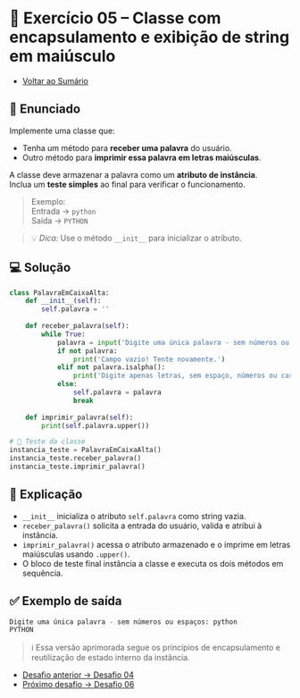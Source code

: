 # 🐍 Exercício 05 – Classe com encapsulamento e exibição de string em maiúsculo

- [Voltar ao Sumário](../SUMARIO.md)  

## 🧩 Enunciado

Implemente uma classe que:

- Tenha um método para **receber uma palavra** do usuário.
- Outro método para **imprimir essa palavra em letras maiúsculas**.

A classe deve armazenar a palavra como um **atributo de instância**.  
Inclua um **teste simples** ao final para verificar o funcionamento.

> Exemplo:  
Entrada → `python`  
Saída → `PYTHON`

> 💡 *Dica:* Use o método `__init__` para inicializar o atributo.

## 💻 Solução

```python
class PalavraEmCaixaAlta:
    def __init__(self):
        self.palavra = ''
        
    def receber_palavra(self):
        while True:
            palavra = input('Digite uma única palavra - sem números ou espaços: ').strip()
            if not palavra:
                print('Campo vazio! Tente novamente.')
            elif not palavra.isalpha():
                print('Digite apenas letras, sem espaço, números ou caracteres especiais!')
            else:
                self.palavra = palavra
                break
        
    def imprimir_palavra(self):
        print(self.palavra.upper())

# 🧪 Teste da classe
instancia_teste = PalavraEmCaixaAlta()
instancia_teste.receber_palavra()
instancia_teste.imprimir_palavra()
```

## 🧠 Explicação

- `__init__` inicializa o atributo `self.palavra` como string vazia.
- `receber_palavra()` solicita a entrada do usuário, valida e atribui à instância.
- `imprimir_palavra()` acessa o atributo armazenado e o imprime em letras maiúsculas usando `.upper()`.
- O bloco de teste final instância a classe e executa os dois métodos em sequência.

## ✅ Exemplo de saída

```python
Digite uma única palavra - sem números ou espaços: python
PYTHON
```

> ℹ️ Essa versão aprimorada segue os princípios de encapsulamento e reutilização de estado interno da instância.

- [Desafio anterior → Desafio 04](./desafio_04.md)  
- [Próximo desafio → Desafio 06](./desafio_06.md)